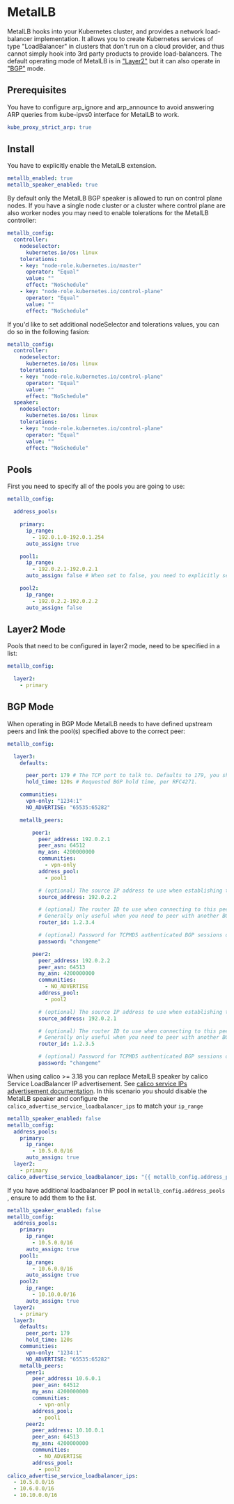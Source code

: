 # MetalLB

MetalLB hooks into your Kubernetes cluster, and provides a network load-balancer implementation.
It allows you to create Kubernetes services of type "LoadBalancer" in clusters that don't run on a cloud provider, and thus cannot simply hook into 3rd party products to provide load-balancers.
The default operating mode of MetalLB is in ["Layer2"](https://metallb.universe.tf/concepts/layer2/) but it can also operate in ["BGP"](https://metallb.universe.tf/concepts/bgp/) mode.

## Prerequisites

You have to configure arp_ignore and arp_announce to avoid answering ARP queries from kube-ipvs0 interface for MetalLB to work.

```yaml
kube_proxy_strict_arp: true
```

## Install

You have to explicitly enable the MetalLB extension.

```yaml
metallb_enabled: true
metallb_speaker_enabled: true
```

By default only the MetalLB BGP speaker is allowed to run on control plane nodes. If you have a single node cluster or a cluster where control plane are also worker nodes you may need to enable tolerations for the MetalLB controller:

```yaml
metallb_config:
  controller:
    nodeselector:
      kubernetes.io/os: linux
    tolerations:
    - key: "node-role.kubernetes.io/master"
      operator: "Equal"
      value: ""
      effect: "NoSchedule"
    - key: "node-role.kubernetes.io/control-plane"
      operator: "Equal"
      value: ""
      effect: "NoSchedule"
```

If you'd like to set additional nodeSelector and tolerations values, you can do so in the following fasion:
```yaml
metallb_config:
  controller:
    nodeselector:
      kubernetes.io/os: linux
    tolerations:
    - key: "node-role.kubernetes.io/control-plane"
      operator: "Equal"
      value: ""
      effect: "NoSchedule"
  speaker:
    nodeselector:
      kubernetes.io/os: linux
    tolerations:
    - key: "node-role.kubernetes.io/control-plane"
      operator: "Equal"
      value: ""
      effect: "NoSchedule"
```

## Pools

First you need to specify all of the pools you are going to use:

```yaml
metallb_config:

  address_pools:

    primary:
      ip_range:
        - 192.0.1.0-192.0.1.254
      auto_assign: true

    pool1:
      ip_range:
        - 192.0.2.1-192.0.2.1
      auto_assign: false # When set to false, you need to explicitly set the loadBalancerIP in the service!

    pool2:
      ip_range:
        - 192.0.2.2-192.0.2.2
      auto_assign: false
```

## Layer2 Mode

Pools that need to be configured in layer2 mode, need to be specified in a list:

```yaml
metallb_config:

  layer2:
    - primary
```

## BGP Mode

When operating in BGP Mode MetalLB needs to have defined upstream peers and link the pool(s) specified above to the correct peer:

```yaml
metallb_config:

  layer3:
    defaults:

      peer_port: 179 # The TCP port to talk to. Defaults to 179, you shouldn't need to set this in production.
      hold_time: 120s # Requested BGP hold time, per RFC4271.

    communities:
      vpn-only: "1234:1"
      NO_ADVERTISE: "65535:65282"

    metallb_peers:

        peer1:
          peer_address: 192.0.2.1
          peer_asn: 64512
          my_asn: 4200000000
          communities:
            - vpn-only
          address_pool:
            - pool1

          # (optional) The source IP address to use when establishing the BGP session. In most cases the source-address field should only be used with per-node peers, i.e. peers with node selectors which select only one node. CURRENTLY NOT SUPPORTED
          source_address: 192.0.2.2

          # (optional) The router ID to use when connecting to this peer. Defaults to the node IP address.
          # Generally only useful when you need to peer with another BGP router running on the same machine as MetalLB.
          router_id: 1.2.3.4

          # (optional) Password for TCPMD5 authenticated BGP sessions offered by some peers.
          password: "changeme"

        peer2:
          peer_address: 192.0.2.2
          peer_asn: 64513
          my_asn: 4200000000
          communities:
            - NO_ADVERTISE
          address_pool:
            - pool2

          # (optional) The source IP address to use when establishing the BGP session. In most cases the source-address field should only be used with per-node peers, i.e. peers with node selectors which select only one node. CURRENTLY NOT SUPPORTED
          source_address: 192.0.2.1

          # (optional) The router ID to use when connecting to this peer. Defaults to the node IP address.
          # Generally only useful when you need to peer with another BGP router running on the same machine as MetalLB.
          router_id: 1.2.3.5

          # (optional) Password for TCPMD5 authenticated BGP sessions offered by some peers.
          password: "changeme"
```

When using calico >= 3.18 you can replace MetalLB speaker by calico Service LoadBalancer IP advertisement.
See [calico service IPs advertisement documentation](https://docs.projectcalico.org/archive/v3.18/networking/advertise-service-ips#advertise-service-load-balancer-ip-addresses).
In this scenario you should disable the MetalLB speaker and configure the `calico_advertise_service_loadbalancer_ips` to match your `ip_range`

```yaml
metallb_speaker_enabled: false
metallb_config:
  address_pools:
    primary:
      ip_range:
        - 10.5.0.0/16
      auto_assign: true
  layer2:
    - primary
calico_advertise_service_loadbalancer_ips: "{{ metallb_config.address_pools.primary.ip_range }}"
```

If you have additional loadbalancer IP pool in `metallb_config.address_pools` , ensure to add them to the list.

```yaml
metallb_speaker_enabled: false
metallb_config:
  address_pools:
    primary:
      ip_range:
        - 10.5.0.0/16
      auto_assign: true
    pool1:
      ip_range:
        - 10.6.0.0/16
      auto_assign: true
    pool2:
      ip_range:
        - 10.10.0.0/16
      auto_assign: true
  layer2:
    - primary
  layer3:
    defaults:
      peer_port: 179
      hold_time: 120s
    communities:
      vpn-only: "1234:1"
      NO_ADVERTISE: "65535:65282"
    metallb_peers:
      peer1:
        peer_address: 10.6.0.1
        peer_asn: 64512
        my_asn: 4200000000
        communities:
          - vpn-only
        address_pool:
          - pool1
      peer2:
        peer_address: 10.10.0.1
        peer_asn: 64513
        my_asn: 4200000000
        communities:
          - NO_ADVERTISE
        address_pool:
          - pool2
calico_advertise_service_loadbalancer_ips:
  - 10.5.0.0/16
  - 10.6.0.0/16
  - 10.10.0.0/16
```
